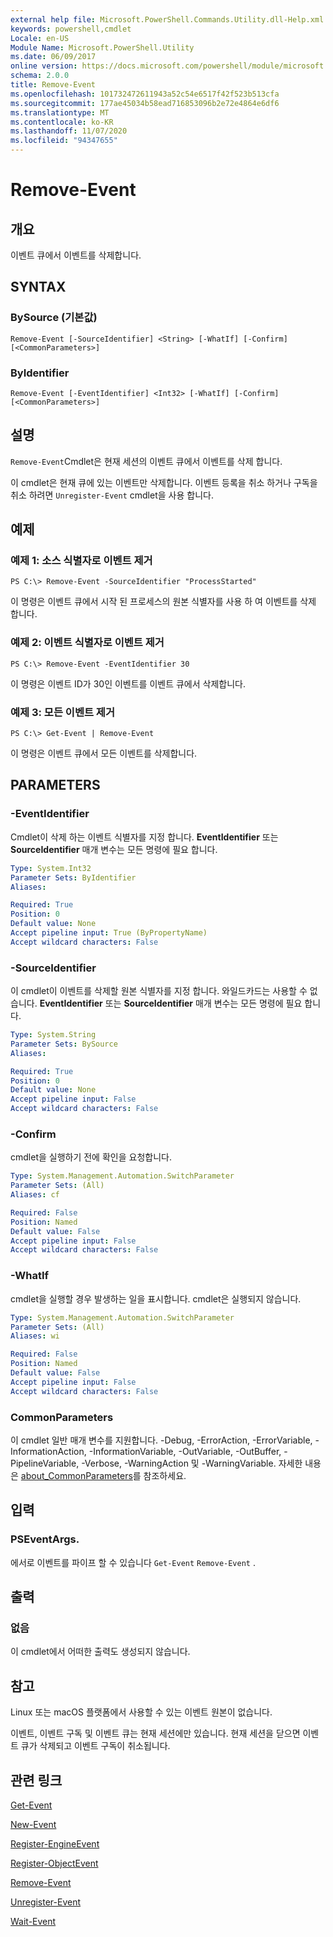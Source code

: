 ```yaml
---
external help file: Microsoft.PowerShell.Commands.Utility.dll-Help.xml
keywords: powershell,cmdlet
Locale: en-US
Module Name: Microsoft.PowerShell.Utility
ms.date: 06/09/2017
online version: https://docs.microsoft.com/powershell/module/microsoft.powershell.utility/remove-event?view=powershell-7.1&WT.mc_id=ps-gethelp
schema: 2.0.0
title: Remove-Event
ms.openlocfilehash: 101732472611943a52c54e6517f42f523b513cfa
ms.sourcegitcommit: 177ae45034b58ead716853096b2e72e4864e6df6
ms.translationtype: MT
ms.contentlocale: ko-KR
ms.lasthandoff: 11/07/2020
ms.locfileid: "94347655"
---
```

# Remove-Event

## 개요
이벤트 큐에서 이벤트를 삭제합니다.

## SYNTAX

### BySource (기본값)

```
Remove-Event [-SourceIdentifier] <String> [-WhatIf] [-Confirm] [<CommonParameters>]
```

### ByIdentifier

```
Remove-Event [-EventIdentifier] <Int32> [-WhatIf] [-Confirm] [<CommonParameters>]
```

## 설명

`Remove-Event`Cmdlet은 현재 세션의 이벤트 큐에서 이벤트를 삭제 합니다.

이 cmdlet은 현재 큐에 있는 이벤트만 삭제합니다. 이벤트 등록을 취소 하거나 구독을 취소 하려면 `Unregister-Event` cmdlet을 사용 합니다.

## 예제

### 예제 1: 소스 식별자로 이벤트 제거

```
PS C:\> Remove-Event -SourceIdentifier "ProcessStarted"
```

이 명령은 이벤트 큐에서 시작 된 프로세스의 원본 식별자를 사용 하 여 이벤트를 삭제 합니다.

### 예제 2: 이벤트 식별자로 이벤트 제거

```
PS C:\> Remove-Event -EventIdentifier 30
```

이 명령은 이벤트 ID가 30인 이벤트를 이벤트 큐에서 삭제합니다.

### 예제 3: 모든 이벤트 제거

```
PS C:\> Get-Event | Remove-Event
```

이 명령은 이벤트 큐에서 모든 이벤트를 삭제합니다.

## PARAMETERS

### -EventIdentifier

Cmdlet이 삭제 하는 이벤트 식별자를 지정 합니다. **EventIdentifier** 또는 **SourceIdentifier** 매개 변수는 모든 명령에 필요 합니다.

```yaml
Type: System.Int32
Parameter Sets: ByIdentifier
Aliases:

Required: True
Position: 0
Default value: None
Accept pipeline input: True (ByPropertyName)
Accept wildcard characters: False
```

### -SourceIdentifier

이 cmdlet이 이벤트를 삭제할 원본 식별자를 지정 합니다. 와일드카드는 사용할 수 없습니다. **EventIdentifier** 또는 **SourceIdentifier** 매개 변수는 모든 명령에 필요 합니다.

```yaml
Type: System.String
Parameter Sets: BySource
Aliases:

Required: True
Position: 0
Default value: None
Accept pipeline input: False
Accept wildcard characters: False
```

### -Confirm

cmdlet을 실행하기 전에 확인을 요청합니다.

```yaml
Type: System.Management.Automation.SwitchParameter
Parameter Sets: (All)
Aliases: cf

Required: False
Position: Named
Default value: False
Accept pipeline input: False
Accept wildcard characters: False
```

### -WhatIf

cmdlet을 실행할 경우 발생하는 일을 표시합니다. cmdlet은 실행되지 않습니다.

```yaml
Type: System.Management.Automation.SwitchParameter
Parameter Sets: (All)
Aliases: wi

Required: False
Position: Named
Default value: False
Accept pipeline input: False
Accept wildcard characters: False
```

### CommonParameters

이 cmdlet 일반 매개 변수를 지원합니다. -Debug, -ErrorAction, -ErrorVariable, -InformationAction, -InformationVariable, -OutVariable, -OutBuffer, -PipelineVariable, -Verbose, -WarningAction 및 -WarningVariable. 자세한 내용은 [about_CommonParameters](https://go.microsoft.com/fwlink/?LinkID=113216)를 참조하세요.

## 입력

### PSEventArgs.

에서로 이벤트를 파이프 할 수 있습니다 `Get-Event` `Remove-Event` .

## 출력

### 없음

이 cmdlet에서 어떠한 출력도 생성되지 않습니다.

## 참고

Linux 또는 macOS 플랫폼에서 사용할 수 있는 이벤트 원본이 없습니다.

이벤트, 이벤트 구독 및 이벤트 큐는 현재 세션에만 있습니다. 현재 세션을 닫으면 이벤트 큐가 삭제되고 이벤트 구독이 취소됩니다.

## 관련 링크

[Get-Event](Get-Event.md)

[New-Event](New-Event.md)

[Register-EngineEvent](Register-EngineEvent.md)

[Register-ObjectEvent](Register-ObjectEvent.md)

[Remove-Event](Remove-Event.md)

[Unregister-Event](Unregister-Event.md)

[Wait-Event](Wait-Event.md)
